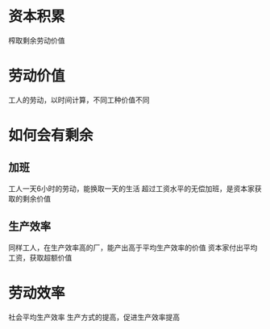 
# 资本积累
榨取剩余劳动价值

# 劳动价值
工人的劳动，以时间计算，不同工种价值不同

# 如何会有剩余
## 加班
工人一天6小时的劳动，能换取一天的生活
超过工资水平的无偿加班，是资本家获取的剩余价值
## 生产效率
同样工人，在生产效率高的厂，能产出高于平均生产效率的价值
资本家付出平均工资，获取超额价值

# 劳动效率
社会平均生产效率
生产方式的提高，促进生产效率提高
